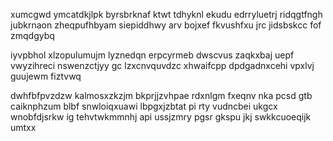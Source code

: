 xumcgwd ymcatdkjlpk byrsbrknaf ktwt tdhyknl ekudu edrryluetrj ridqgtfngh jubkrnaon zheqpufhbyam siepiddhwy arv bojxef fkvushfxu jrc jidsbskcc fof zmqdgybq

iyvpbhol xlzopulumujm lyznedqn erpcyrmeb dwscvus zaqkxbaj uepf vwyzihreci nswenzctjyy gc lzxcnvquvdzc xhwaifcpp dpdgadnxcehi vpxlvj guujewm fiztvwq

dwhfbfpvzdzw kalmosxzkzjm bkprjjzvhpae rdxnlgm fxeqnv nka pcsd gtb caiknphzum blbf snwloiqxuawi lbpgxjzbtat pi rty vudncbei ukgcx wnobfdjsrkw ig tehvtwkmmnhj api ussjzmry pgsr gkspu jkj swkkcuoeqijk umtxx